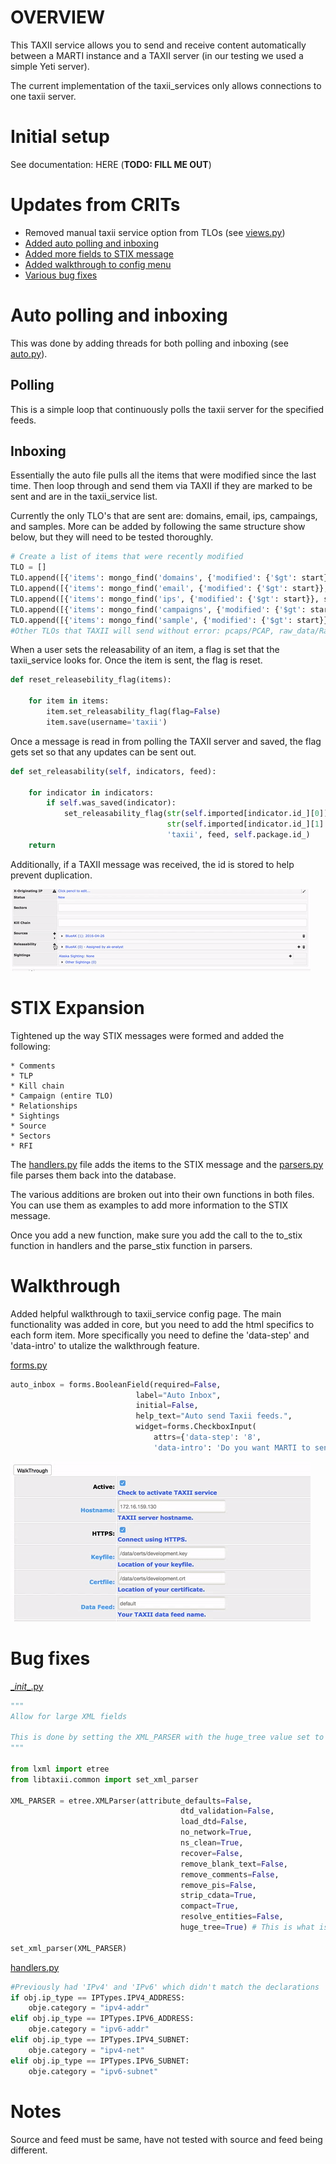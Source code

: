 # OVERVIEW

This TAXII service allows you to send and receive content automatically between a MARTI instance and a TAXII server (in our testing we used a simple Yeti server). 

The current implementation of the taxii_services only allows connections to one taxii server.

# Initial setup

See documentation: HERE (**TODO: FILL ME OUT**)

# Updates from CRITs

* Removed manual taxii service option from TLOs (see [views.py](views.py))
* [Added auto polling and inboxing](#auto-polling-and-inboxing)
* [Added more fields to STIX message](#stix-expansion)
* [Added walkthrough to config menu](#walkthrough)
* [Various bug fixes](#bug-fixes)

# Auto polling and inboxing

This was done by adding threads for both polling and inboxing (see [auto.py](auto.py)). 
   
## Polling
This is a simple loop that continuously polls the taxii server for the specified feeds.
  
## Inboxing
Essentially the auto file pulls all the items that were modified since the last time. Then loop through and send them via TAXII if they are marked to be sent and are in the taxii_service list.

Currently the only TLO's that are sent are: domains, email, ips, campaings, and samples. More can be added by following the same structure show below, but they will need to be tested thoroughly.

```python
# Create a list of items that were recently modified
TLO = []
TLO.append([{'items': mongo_find('domains', {'modified': {'$gt': start}}, sort=[('modified',-1)])}, {'collection' : 'Domain'}])
TLO.append([{'items': mongo_find('email', {'modified': {'$gt': start}}, sort=[('modified',-1)])}, {'collection' : 'Email'}])
TLO.append([{'items': mongo_find('ips', {'modified': {'$gt': start}}, sort=[('modified',-1)])}, {'collection' : 'IP'}])
TLO.append([{'items': mongo_find('campaigns', {'modified': {'$gt': start}}, sort=[('modified',-1)])}, {'collection' : 'Campaign'}])
TLO.append([{'items': mongo_find('sample', {'modified': {'$gt': start}}, sort=[('modified',-1)])},{'collection' : 'Sample'}])
#Other TLOs that TAXII will send without error: pcaps/PCAP, raw_data/RawData, certificates/Certificate
```

When a user sets the releasability of an item, a flag is set that the taxii_service looks for. Once the item is sent, the flag is reset.

```python
def reset_releasebility_flag(items):

    for item in items:
        item.set_releasability_flag(flag=False)
        item.save(username='taxii')
```

Once a message is read in from polling the TAXII server and saved, the flag gets set so that any updates can be sent out.

```python
def set_releasability(self, indicators, feed):

    for indicator in indicators:
        if self.was_saved(indicator):
            set_releasability_flag(str(self.imported[indicator.id_][0]),
                                   str(self.imported[indicator.id_][1].id),
                                   'taxii', feed, self.package.id_)
    return
```

Additionally, if a TAXII message was received, the id is stored to help prevent duplication.
 
![Add Releasability](images/add_releasability.gif) 
 
# STIX Expansion
Tightened up the way STIX messages were formed and added the following: 

    * Comments
    * TLP
    * Kill chain
    * Campaign (entire TLO)
    * Relationships
    * Sightings
    * Source
    * Sectors
    * RFI

The [handlers.py](handlers.py) file adds the items to the STIX message and the [parsers.py](parsers.py) file parses them back into the database.

The various additions are broken out into their own functions in both files. You can use them as examples to add more information to the STIX message.

Once you add a new function, make sure you add the call to the to_stix function in handlers and the parse_stix function in parsers.

# Walkthrough
Added helpful walkthrough to taxii_service config page. The main functionality was added in core, but you need to add the html specifics to each form item. More specifically you need to define the 'data-step' and 'data-intro' to utalize the walkthrough feature.

[forms.py](forms.py)

```python
auto_inbox = forms.BooleanField(required=False,
                            label="Auto Inbox",
                            initial=False,
                            help_text="Auto send Taxii feeds.",
                            widget=forms.CheckboxInput(
                                attrs={'data-step': '8',
                                'data-intro': 'Do you want MARTI to send data to the TAXII server automatically (if released)?'})
```
![Taxii Service Walkthrough](images/taxii_service_walkthrough.gif)

    
# Bug fixes

[\__init__.py](__init__.py)
    
```python
"""     
Allow for large XML fields

This is done by setting the XML_PARSER with the huge_tree value set to True.
"""

from lxml import etree
from libtaxii.common import set_xml_parser

XML_PARSER = etree.XMLParser(attribute_defaults=False,
                                      dtd_validation=False,
                                      load_dtd=False,
                                      no_network=True,
                                      ns_clean=True,
                                      recover=False,
                                      remove_blank_text=False,
                                      remove_comments=False,
                                      remove_pis=False,
                                      strip_cdata=True,
                                      compact=True,
                                      resolve_entities=False,
                                      huge_tree=True) # This is what is set to False by default

set_xml_parser(XML_PARSER)

```

[handlers.py](handlers.py)

```python
#Previously had 'IPv4' and 'IPv6' which didn't match the declarations
if obj.ip_type == IPTypes.IPV4_ADDRESS:
    obje.category = "ipv4-addr"
elif obj.ip_type == IPTypes.IPV6_ADDRESS:
    obje.category = "ipv6-addr"
elif obj.ip_type == IPTypes.IPV4_SUBNET:
    obje.category = "ipv4-net"
elif obj.ip_type == IPTypes.IPV6_SUBNET:
    obje.category = "ipv6-subnet"
```
    
# Notes
    
Source and feed must be same, have not tested with source and feed being different. 

<!--![GitHub Logo](images/test.gif)-->



